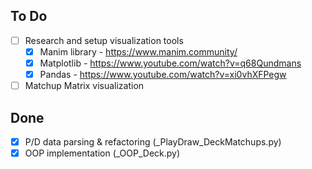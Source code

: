 ## To Do

- [ ] Research and setup visualization tools
  - [x] Manim library - https://www.manim.community/
  - [x] Matplotlib - https://www.youtube.com/watch?v=q68Qundmans
  - [x] Pandas - https://www.youtube.com/watch?v=xi0vhXFPegw
- [ ] Matchup Matrix visualization

## Done

- [x] P/D data parsing & refactoring (_PlayDraw_DeckMatchups.py)
- [x] OOP implementation (_OOP_Deck.py)
